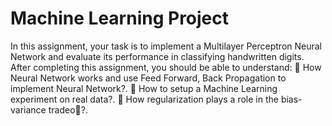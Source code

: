 # Machine Learning Project

In this assignment, your task is to implement a Multilayer Perceptron Neural Network and evaluate its
performance in classifying handwritten digits. After completing this assignment, you should be able to
understand:
 How Neural Network works and use Feed Forward, Back Propagation to implement Neural Network?.
 How to setup a Machine Learning experiment on real data?.
 How regularization plays a role in the bias-variance tradeo?.

